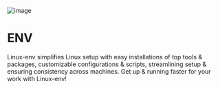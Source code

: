 ![image](https://user-images.githubusercontent.com/116313580/217149573-d39f78c1-bfa1-4276-baf0-9e5cd60cce37.png)

# ENV
Linux-env simplifies Linux setup with easy installations of top tools &amp; packages, customizable configurations &amp; scripts, streamlining setup &amp; ensuring consistency across machines. Get up &amp; running faster for your work with Linux-env!
